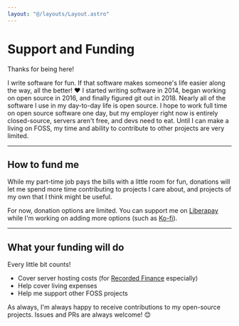```yaml
---
layout: "@/layouts/Layout.astro"
---
```


# Support and Funding

Thanks for being here!

I write software for fun. If that software makes someone's life easier along the way, all the better! ❤️ I started writing software in 2014, began working on open source in 2016, and finally figured git out in 2018. Nearly all of the software I use in my day-to-day life is open source. I hope to work full time on open source software one day, but my employer right now is entirely closed-source, servers aren't free, and devs need to eat. Until I can make a living on FOSS, my time and ability to contribute to other projects are very limited.

---

## How to fund me

While my part-time job pays the bills with a little room for fun, donations will let me spend more time contributing to projects I care about, and projects of my own that I think might be useful.

For now, donation options are limited. You can support me on [Liberapay](https://liberapay.com/avg) while I'm working on adding more options (such as [Ko-fi](https://ko-fi.com/avghelper)).

---

## What your funding will do

Every little bit counts!

- Cover server hosting costs (for [Recorded Finance](https://recorded.finance) especially)
- Help cover living expenses
- Help me support other FOSS projects

As always, I'm always happy to receive contributions to my open-source projects. Issues and PRs are always welcome! 😊
